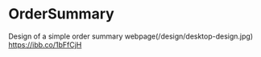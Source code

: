 # OrderSummary
Design of  a simple order summary webpage(/design/desktop-design.jpg)
https://ibb.co/1bFfCjH

